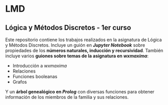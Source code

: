 # LMD
## Lógica y Métodos Discretos - 1er curso

Este repositorio contiene los trabajos realizados en la asignatura de Lógica
y Métodos Discretos. Incluye un guión en ***Jupyter Notebook*** sobre propiedades
de los **números naturales, inducción y recursividad**. También incluye varios
**guiones sobre temas de la asignatura en *wxmaxima***: 

- Introducción a *wxmaxima*
- Relaciones
- Funciones booleanas
- Grafos

Y un **árbol genealógico en *Prolog*** con diversas funciones para obtener 
información de los miembros de la familia y sus relaciones.
